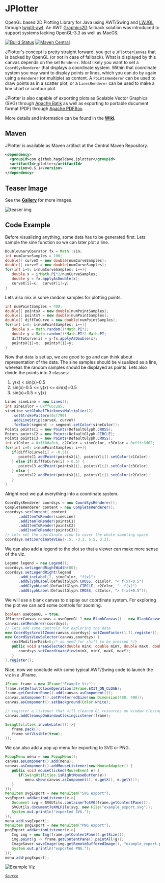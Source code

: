 # JPlotter
OpenGL based 2D Plotting Library for Java using AWT/Swing and [LWJGL](https://github.com/LWJGL/lwjgl3) through [lwjgl3-awt](https://github.com/LWJGLX/lwjgl3-awt). 
An AWT [Graphics2D](https://docs.oracle.com/en/java/javase/11/docs/api/java.desktop/java/awt/Graphics2D.html) fallback solution was introduced to support systems lacking OpenGL-3.3 as well as MacOS. 

[![Build Status](https://travis-ci.com/hageldave/JPlotter.svg?branch=master)](https://travis-ci.com/github/hageldave/JPlotter)
[![Maven Central](https://img.shields.io/maven-central/v/com.github.hageldave.jplotter/jplotter.svg)](https://search.maven.org/search?q=g:com.github.hageldave.jplotter)

JPlotter's concept is pretty straight forward, you get a `JPlotterCanvas` that is backed by OpenGL (or not in case of fallback).
What is displayed by this canvas depends on the set `Renderer`.
Most likely you want to set a `CoordSysRenderer` that displays a coordinate system.
Within that coordinate system you may want to display points or lines, which you can do by again using a `Renderer` (or multiple) as content.
A `PointsRenderer` can be used to draw points as in a scatter plot, or a `LinesRenderer` can be used to make a line chart or contour plot.

JPlotter is also capable of exporting plots as Scalable Vector Graphics (SVG) through [Apache Batik](https://xmlgraphics.apache.org/batik/)
as well as exporting to portable document format (PDF) through [Apache PDFBox](https://pdfbox.apache.org/).

More details and information can be found in the **[Wiki](https://github.com/hageldave/JPlotter/wiki)**.

## Maven
JPlotter is available as Maven artifact at the Central Maven Repository.
```xml
<dependency>
  <groupId>com.github.hageldave.jplotter</groupId>
  <artifactId>jplotter</artifactId>
  <version>0.6.1</version>
</dependency>
```

## Teaser Image
See the **[Gallery](https://github.com/hageldave/JPlotter/wiki/Gallery)** for more images.

![teaser img](https://raw.githubusercontent.com/wiki/hageldave/JPlotter/images/isolines_viz.png)

## Code Example
Before visualizing anything, some data has to be generated first.
Lets sample the sine function so we can later plot a line.
```java
DoubleUnaryOperator fx = Math::sin;
int numCurveSamples = 100;
double[] curveX = new double[numCurveSamples];
double[] curveY = new double[numCurveSamples];
for(int i=0; i<numCurveSamples; i++){
   double x = i*Math.PI*2/numCurveSamples;
   double y = fx.applyAsDouble(x);
   curveX[i]=x;  curveY[i]=y;
}
```
Lets also mix in some random samples for plotting points.
```java
int numPointSamples = 400;
double[] pointsX = new double[numPointSamples];
double[] pointsY = new double[numPointSamples];
double[] diffToCurve = new double[numPointSamples];
for(int i=0; i<numPointSamples; i++){
   double x = Math.random()*Math.PI*2;
   double y = Math.random()*Math.PI*2-Math.PI;
   diffToCurve[i] = y-fx.applyAsDouble(x);
   pointsX[i]=x;  pointsY[i]=y;
}
```
Now that data is set up, we are good to go and can think about representation of the data.
The sine samples should be visualized as a line, whereas the random samples should be displayed as points.
Lets also divide the points into 3 classes:
1. y(x) < sin(x)-0.5
2. sin(x)-0.5 <= y(x) <= sin(x)+0.5
3. sin(x)+0.5 < y(x)
```java
Lines sineLine = new Lines();
int sineColor = 0xff66c2a5;
sineLine.setGlobalThicknessMultiplier(2)
   .setStrokePattern(0xf790)
   .addLineStrip(curveX, curveY)
   .forEach(segment -> segment.setColor(sineColor));
Points pointsC1 = new Points(DefaultGlyph.CROSS);
Points pointsC2 = new Points(DefaultGlyph.CIRCLE);
Points pointsC3 = new Points(DefaultGlyph.CROSS);
int c1Color = 0xff8da0cb, c2Color = sineColor, c3Color = 0xfffc8d62;
for(int i=0; i<numPointSamples; i++){
   if(diffToCurve[i] < -0.5){
      pointsC1.addPoint(pointsX[i], pointsY[i]).setColor(c1Color);
   } else if(diffToCurve[i] > 0.5) {
      pointsC3.addPoint(pointsX[i], pointsY[i]).setColor(c3Color);
   } else {
      pointsC2.addPoint(pointsX[i], pointsY[i]).setColor(c2Color);
   }
}
```
Alright next we put everything into a coordinate system.
```java
CoordSysRenderer coordsys = new CoordSysRenderer();
CompleteRenderer content = new CompleteRenderer();
coordsys.setContent( content
      .addItemToRender(sineLine)
      .addItemToRender(pointsC1)
      .addItemToRender(pointsC2)
      .addItemToRender(pointsC3));
// lets set the coordinate view to cover the whole sampling space
coordsys.setCoordinateView(-.5, -3.3, 6.5, 3.3);
```
We can also add a legend to the plot so that a viewer can make more sense of the viz.
```java
Legend legend = new Legend();
coordsys.setLegendRightWidth(80);
coordsys.setLegendRight(legend
      .addLineLabel(2, sineColor, "f(x)")
      .addGlyphLabel(DefaultGlyph.CROSS, c1Color, "< f(x)-0.5")
      .addGlyphLabel(DefaultGlyph.CIRCLE, c2Color, "~ f(x)")
      .addGlyphLabel(DefaultGlyph.CROSS, c3Color, "> f(x)+0.5"));
```
We will use a blank canvas to display our coordinate system.
For exploring the plot we can add some controls for zooming.
```java
boolean useOpenGL = true;
JPlotterCanvas canvas = useOpenGL ? new BlankCanvas() : new BlankCanvasFallback();
canvas.setRenderer(coordsys);
// lets add some controls for exploring the data
new CoordSysScrollZoom(canvas,coordsys).setZoomFactor(1.7).register();
new CoordSysViewSelector(canvas,coordsys) {
   {extModifierMask=0;/* no need for shift to be pressed */}
   public void areaSelected(double minX, double minY, double maxX, double maxY) {
      coordsys.setCoordinateView(minX, minY, maxX, maxY);
   }
}.register();
```
Nice, now we conclude with some typical AWT/Swing code to launch the viz in a JFrame.
```java
JFrame frame = new JFrame("Example Viz");
frame.setDefaultCloseOperation(JFrame.EXIT_ON_CLOSE);
frame.getContentPane().add(canvas.asComponent());
canvas.asComponent().setPreferredSize(new Dimension(480, 400));
canvas.asComponent().setBackground(Color.white);

// register a listener that will cleanup GL resources on window closing
canvas.addCleanupOnWindowClosingListener(frame);

SwingUtilities.invokeLater(()->{
   frame.pack();
   frame.setVisible(true);
});
```
We can also add a pop up menu for exporting to SVG or PNG.
```java
PopupMenu menu = new PopupMenu();
canvas.asComponent().add(menu);
canvas.asComponent().addMouseListener(new MouseAdapter() {
   public void mouseClicked(MouseEvent e) {
      if(SwingUtilities.isRightMouseButton(e))
         menu.show(canvas.asComponent(), e.getX(), e.getY());
   }
});
MenuItem svgExport = new MenuItem("SVG export");
svgExport.addActionListener(e->{
   Document svg = SVGUtils.containerToSVG(frame.getContentPane());
   SVGUtils.documentToXMLFile(svg, new File("example_export.svg"));
   System.out.println("exported SVG.");
});
menu.add(svgExport);
MenuItem pngExport = new MenuItem("PNG export");
pngExport.addActionListener(e->{
   Img img = new Img(frame.getContentPane().getSize());
   img.paint(g -> frame.getContentPane().paintAll(g));
   ImageSaver.saveImage(img.getRemoteBufferedImage(), "example_export.png");
   System.out.println("exported PNG.");
});
menu.add(pngExport);
```
![Example Viz](https://raw.githubusercontent.com/wiki/hageldave/JPlotter/images/example_viz.png)

*[```Source```](https://github.com/hageldave/JPlotter/blob/master/jplotter/src/test/java/hageldave/jplotter/Example.java)*
